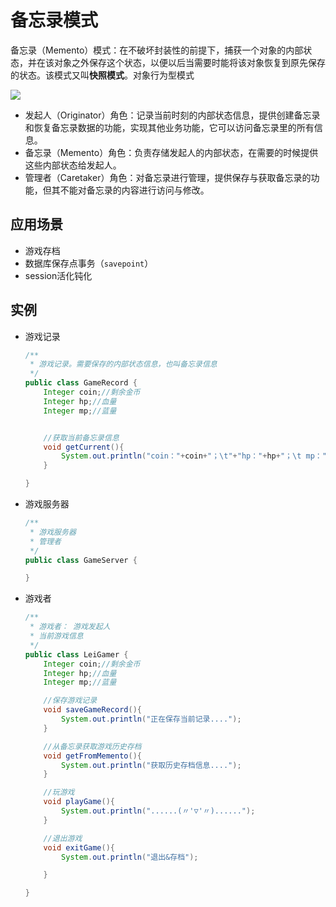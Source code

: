 # 备忘录模式

备忘录（Memento）模式：在不破坏封装性的前提下，捕获一个对象的内部状态，并在该对象之外保存这个状态，以便以后当需要时能将该对象恢复到原先保存的状态。该模式又叫**快照模式**。对象行为型模式

![](http://www.dxb02.top/photos/design/23.jpg)

- 发起人（Originator）角色：记录当前时刻的内部状态信息，提供创建备忘录和恢复备忘录数据的功能，实现其他业务功能，它可以访问备忘录里的所有信息。
- 备忘录（Memento）角色：负责存储发起人的内部状态，在需要的时候提供这些内部状态给发起人。
- 管理者（Caretaker）角色：对备忘录进行管理，提供保存与获取备忘录的功能，但其不能对备忘录的内容进行访问与修改。

## 应用场景

- 游戏存档
- 数据库保存点事务（`savepoint`）
- session活化钝化

## 实例

- 游戏记录

  ```java
  /**
   * 游戏记录。需要保存的内部状态信息，也叫备忘录信息
   */
  public class GameRecord {
      Integer coin;//剩余金币
      Integer hp;//血量
      Integer mp;//蓝量
  
  
      //获取当前备忘录信息
      void getCurrent(){
          System.out.println("coin："+coin+"；\t"+"hp："+hp+"；\t mp："+mp);
      }
  
  }
  ```

- 游戏服务器

  ```java
  /**
   * 游戏服务器
   * 管理者
   */
  public class GameServer {
  
  }
  
  ```

- 游戏者

  ```java
  /**
   * 游戏者： 游戏发起人
   * 当前游戏信息
   */
  public class LeiGamer {
      Integer coin;//剩余金币
      Integer hp;//血量
      Integer mp;//蓝量
  
      //保存游戏记录
      void saveGameRecord(){
          System.out.println("正在保存当前记录....");
      }
  
      //从备忘录获取游戏历史存档
      void getFromMemento(){
          System.out.println("获取历史存档信息....");
      }
  
      //玩游戏
      void playGame(){
          System.out.println("......(〃'▽'〃)......");
      }
  
      //退出游戏
      void exitGame(){
          System.out.println("退出&存档");
  
      }
  
  }
  ```

  

  
